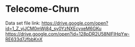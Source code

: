 # Telecome-Churn

Data set file link:
https://drive.google.com/open?id=1_Z_yjJCM0mWj84_sy0YzNXEcyxeM6GKu
https://drive.google.com/open?id=128pDR2U58NlFIHqYw-RE633d7JfbbKnX
